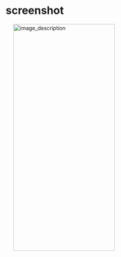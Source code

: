 # screenshot
<p align="left">
  <img style="margin-left: 20px;" src="https://github.com/Muntasir89/HW_figma_to_flutter/assets/78687005/82e8980b-994d-4e73-833d-d176232f5f74" alt="image_description" width="270" height="600"/>
</p>